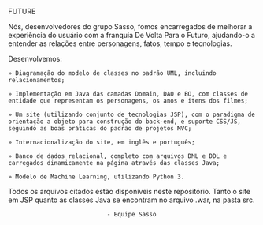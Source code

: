 FUTURE

Nós, desenvolvedores do grupo Sasso, fomos encarregados de melhorar a experiência do usuário com a franquia De Volta Para o Futuro, ajudando-o a entender as relações entre personagens, fatos, tempo e tecnologias. 

Desenvolvemos:
	

	» Diagramação do modelo de classes no padrão UML, incluindo relacionamentos;

	» Implementação em Java das camadas Domain, DAO e BO, com classes de entidade que representam os personagens, os anos e itens dos filmes;

	» Um site (utilizando conjunto de tecnologias JSP), com o paradigma de orientação a objeto para construção do back-end, e suporte CSS/JS, seguindo as boas práticas do padrão de projetos MVC;

	» Internacionalização do site, em inglês e português;

	» Banco de dados relacional, completo com arquivos DML e DDL e carregados dinamicamente na página através das classes Java;

	» Modelo de Machine Learning, utilizando Python 3.

Todos os arquivos citados estão disponíveis neste repositório. Tanto o site em JSP quanto as classes Java se encontram no arquivo .war, na pasta src.
								

								- Equipe Sasso


	